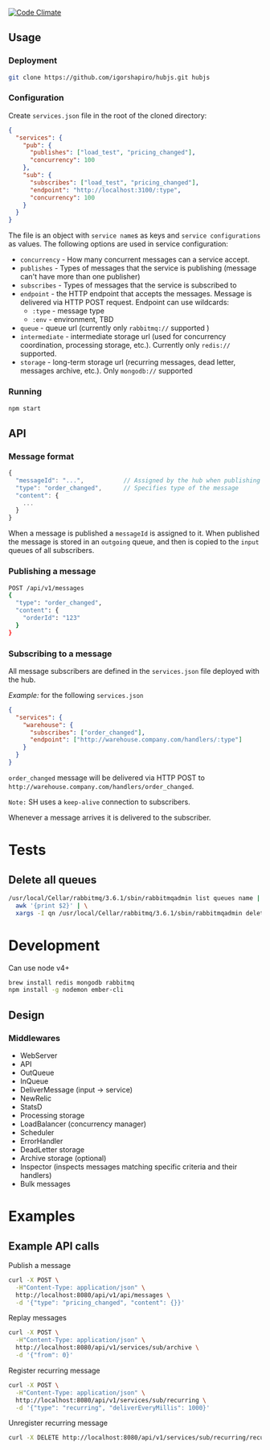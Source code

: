 [![Code Climate](https://codeclimate.com/github/igorshapiro/hubjs/badges/gpa.svg)](https://codeclimate.com/github/igorshapiro/hubjs)

## Usage

### Deployment

```sh
git clone https://github.com/igorshapiro/hubjs.git hubjs
```

### Configuration

Create `services.json` file in the root of the cloned directory:

```json
{
  "services": {
    "pub": {
      "publishes": ["load_test", "pricing_changed"],
      "concurrency": 100
    },
    "sub": {
      "subscribes": ["load_test", "pricing_changed"],
      "endpoint": "http://localhost:3100/:type",
      "concurrency": 100
    }
  }
}
```

The file is an object with `service name`s as keys and `service configurations` as values. The following options are used in service configuration:

- `concurrency` - How many concurrent messages can a service accept.
- `publishes` - Types of messages that the service is publishing (message can't have more than one publisher)
- `subscribes` - Types of messages that the service is subscribed to
- `endpoint` - the HTTP endpoint that accepts the messages. Message is delivered via HTTP POST request. Endpoint can use wildcards:
  - `:type` - message type
  - `:env` - environment, TBD
- `queue` - queue url (currently only `rabbitmq://` supported )
- `intermediate` - intermediate storage url (used for concurrency coordination, processing storage, etc.). Currently only `redis://` supported.
- `storage` - long-term storage url (recurring messages, dead letter, messages archive, etc.). Only `mongodb://` supported

### Running

```sh
npm start
```

## API

### Message format

```js
{
  "messageId": "...",           // Assigned by the hub when publishing a message
  "type": "order_changed",      // Specifies type of the message
  "content": {
    ...
  }
}
```

When a message is published a `messageId` is assigned to it. When published the
message is stored in an `outgoing` queue, and then is copied to the `input`
queues of all subscribers.

### Publishing a message

```sh
POST /api/v1/messages
{
  "type": "order_changed",
  "content": {
    "orderId": "123"
  }
}
```

### Subscribing to a message

All message subscribers are defined in the `services.json` file deployed with the hub.

*Example:* for the following `services.json`

```json
{
  "services": {
    "warehouse": {
      "subscribes": ["order_changed"],
      "endpoint": ["http://warehouse.company.com/handlers/:type"]
    }
  }
}
```

`order_changed` message will be delivered via HTTP POST to `http://warehouse.company.com/handlers/order_changed`.

`Note:` SH uses a `keep-alive` connection to subscribers.

Whenever a message arrives it is delivered to the subscriber.

# Tests

## Delete all queues

```sh
/usr/local/Cellar/rabbitmq/3.6.1/sbin/rabbitmqadmin list queues name | \
  awk '{print $2}' | \
  xargs -I qn /usr/local/Cellar/rabbitmq/3.6.1/sbin/rabbitmqadmin delete queue name=qn
```

# Development

Can use node v4+

```sh
brew install redis mongodb rabbitmq
npm install -g nodemon ember-cli
```

## Design

### Middlewares

- WebServer
- API
- OutQueue
- InQueue
- DeliverMessage (input -> service)
- NewRelic
- StatsD
- Processing storage
- LoadBalancer (concurrency manager)
- Scheduler
- ErrorHandler
- DeadLetter storage
- Archive storage (optional)
- Inspector (inspects messages matching specific criteria and their handlers)
- Bulk messages

# Examples

## Example API calls

Publish a message
```sh
curl -X POST \
  -H"Content-Type: application/json" \
  http://localhost:8080/api/v1/api/messages \
  -d '{"type": "pricing_changed", "content": {}}'
```

Replay messages

```sh
curl -X POST \
  -H"Content-Type: application/json" \
  http://localhost:8080/api/v1/services/sub/archive \
  -d '{"from": 0}'
```

Register recurring message
```sh
curl -X POST \
  -H"Content-Type: application/json" \
  http://localhost:8080/api/v1/services/sub/recurring \
  -d '{"type": "recurring", "deliverEveryMillis": 1000}'
```

Unregister recurring message
```sh
curl -X DELETE http://localhost:8080/api/v1/services/sub/recurring/recurring
```
